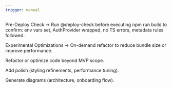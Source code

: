 ```yaml
---
trigger: manual
---
```


Pre-Deploy Check → Run @deploy-check before executing npm run build to confirm: env vars set, AuthProvider wrapped, no TS errors, metadata rules followed.

Experimental Optimizations → On-demand refactor to reduce bundle size or improve performance.

Refactor or optimize code beyond MVP scope.

Add polish (styling refinements, performance tuning).

Generate diagrams (architecture, onboarding flow).